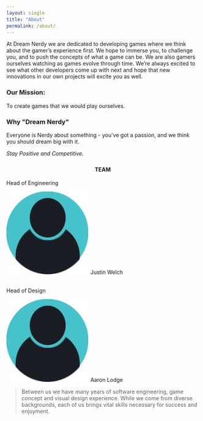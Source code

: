 ```yaml
---
layout: single
title: "About"
permalink: /about/
---
```


At Dream Nerdy we are dedicated to developing games where we think about the gamer’s experience first. We hope to immerse you, to challenge you, and to push the concepts of what a game can be. We are also gamers ourselves watching as games evolve through time. We’re always excited to see what other developers come up with next and hope that new innovations in our own projects will excite you as well.

### Our Mission: 
To create games that we would play ourselves.

### Why "Dream Nerdy"
Everyone is Nerdy about something - you've got a passion, and we think you should dream big with it.

*Stay Positive and Competitive*.

<section class="team">
<h4 style="padding-top: 5px; text-align: center;">TEAM</h4>


<section class="person_Box1">
<div class="person_title">Head of Engineering</div>

<img src="/images/person_icon.png" class="person_icon"> <span>Justin Welch</span> 
</section>
 <br>
<section class="person_Box1">
<div class="person_title">Head of Design</div>

 <img src="/images/person_icon.png" class="person_icon" > Aaron Lodge
</section>
<blockquote>Between us we have many years of software engineering, game concept and visual design experience. While we come from diverse backgrounds, each of us brings vital skills necessary for success and enjoyment.
</blockquote>
</section>
